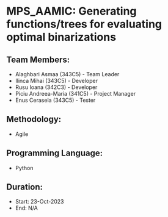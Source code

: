 # MPS_AAMIC: Generating functions/trees for evaluating optimal binarizations

## Team Members:
- Alaghbari Asmaa (343C5) - Team Leader
- Ilinca Mihai (343C5) - Developer
- Rusu Ioana (342C3) - Developer
- Piciu Andreea-Maria (341C5) - Project Manager
- Enus Cerasela (343C5) - Tester

## Methodology: 
- Agile
  
## Programming Language: 
- Python


## Duration:
- Start: 23-Oct-2023
- End: N/A


